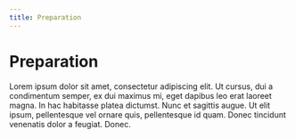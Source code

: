 ```yaml
---
title: Preparation
---
```

# Preparation
Lorem ipsum dolor sit amet, consectetur adipiscing elit. Ut cursus, dui a condimentum semper, ex dui maximus mi, eget dapibus leo erat laoreet magna. In hac habitasse platea dictumst. Nunc et sagittis augue. Ut elit ipsum, pellentesque vel ornare quis, pellentesque id quam. Donec tincidunt venenatis dolor a feugiat. Donec. 
